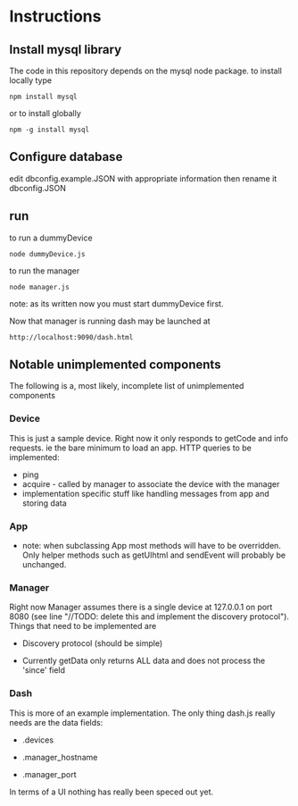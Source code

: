 Instructions
============

Install mysql library
---------------------

The code in this repository depends on the mysql node package. to install
locally type


    npm install mysql


or to install globally

    npm -g install mysql

Configure database
------------------

edit dbconfig.example.JSON with appropriate information then rename it
dbconfig.JSON

run
---

to run a dummyDevice

    node dummyDevice.js

to run the manager

    node manager.js

note: as its written now you must start dummyDevice first.

Now that manager is running dash may be launched at

    http://localhost:9090/dash.html

Notable unimplemented components
--------------------------------

The following is a, most likely, incomplete list of unimplemented components

### Device

This is just a sample device. Right now it only responds to getCode and info
requests.  ie the bare minimum to load an app.
HTTP queries to be implemented:
-   ping 
-   acquire - called by manager to associate the device with the manager
-   implementation specific stuff like handling messages from app and storing data

### App

-   note: when subclassing App most methods will have to be overridden.  Only helper methods such as getUIhtml and sendEvent will probably be unchanged.

### Manager

Right now Manager assumes there is a single device at 127.0.0.1 on port 8080
(see line "//TODO: delete this and implement the discovery protocol").  Things
that need to be implemented are

-   Discovery protocol (should be simple)

-   Currently getData only returns ALL data and does not process the 'since'
    field

### Dash

This is more of an example implementation.  The only thing dash.js really needs
are the data fields:

-   .devices

-   .manager_hostname

-   .manager_port

In terms of a UI nothing has really been speced out yet.


